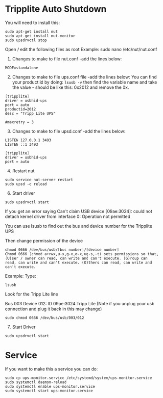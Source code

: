 Tripplite Auto Shutdown
====

You will need to install this:
```
sudo apt-get install nut
sudo apt-get install nut-monitor
sudo upsdrvctl stop
```

Open / edit the following files as root
Example: sudo nano /etc/nut/nut.conf

1. Changes to make to file nut.conf -add the lines below:
```
MODE=standalone
```

2. Changes to make to file ups.conf file -add the lines below:
   You can find your product id by doing: `lsusb -v` then find the variable name and take the value - should be like this: 0x2012 and remove the 0x.
```
[tripplite]
driver = usbhid-ups
port = auto
productid=2012
desc = "Tripp Lite UPS"

#maxretry = 3
```

3. Changes to make to file upsd.conf -add the lines below:
```
LISTEN 127.0.0.1 3493
LISTEN ::1 3493

[tripplite]
driver = usbhid-ups
port = auto
```

4. Restart nut
```
sudo service nut-server restart
sudo upsd -c reload
```
6. Start driver
```
sudo upsdrvctl start
```

If you get an error saying Can't claim USB device [09ae:3024]: could not detach kernel driver from interface 0: Operation not permitted

You can use lsusb to find out the bus and device number for the Tripplite UPS

Then change permission of the device
```
chmod 0666 /dev/bus/usb/[bus number]/[device number]
Chmod 0666 (chmod a+rwx,u-x,g-x,o-x,ug-s,-t) sets permissions so that, (U)ser / owner can read, can write and can't execute. (G)roup can read, can write and can't execute. (O)thers can read, can write and can't execute.
```
Example: Type:
```
lsusb
```
Look for the Tripp Lite line

Bus 003 Device 012: ID 09ae:3024 Tripp Lite (Note if you unplug your usb connection and plug it back in this may change)
```
sudo chmod 0666 /dev/bus/usb/003/012
```

7. Start Driver
```
sudo upsdrvctl start
```

Service
====
If you want to make this a service you can do:

```
sudo cp ups-monitor.service /etc/systemd/system/ups-monitor.service
sudo systemctl daemon-reload
sudo systemctl enable ups-monitor.service
sudo systemctl start ups-monitor.service
```
